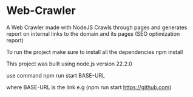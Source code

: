 # Web-Crawler
A Web Crawler made with NodeJS 
Crawls through pages and generates report on internal links to the domain and its pages (SEO optimization report)

To run the project make sure to install all the dependencies
npm install

This project was built using node.js version 22.2.0

use command npm run start BASE-URL

where BASE-URL is the link e.g (npm run start https://github.com)
